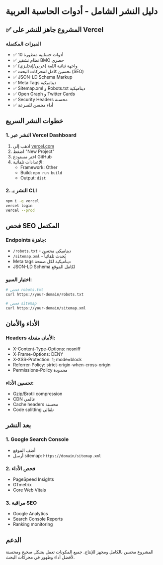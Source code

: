 # دليل النشر الشامل - أدوات الحاسبة العربية

## ✅ المشروع جاهز للنشر على Vercel

### الميزات المكتملة
- ✅ 10 أدوات حسابية متطورة
- ✅ نظام تشفير BMO حصري 
- ✅ واجهة ثنائية اللغة (عربي/إنجليزي)
- ✅ تحسين كامل لمحركات البحث (SEO)
- ✅ JSON-LD Schema Markup
- ✅ Meta Tags ديناميكية
- ✅ Sitemap.xml و Robots.txt ديناميكية
- ✅ Open Graph و Twitter Cards
- ✅ Security Headers محسنة
- ✅ أداء محسن للسرعة

## خطوات النشر السريع

### 1. النشر عبر Vercel Dashboard
1. اذهب إلى [vercel.com](https://vercel.com)
2. اضغط "New Project"
3. اختر مستودع GitHub
4. الإعدادات تلقائية:
   - Framework: Other
   - Build: `npm run build`
   - Output: `dist`

### 2. النشر بـ CLI
```bash
npm i -g vercel
vercel login
vercel --prod
```

## فحص SEO المكتمل

### Endpoints جاهزة:
- `/robots.txt` - ديناميكي محسن
- `/sitemap.xml` - يُحدث تلقائياً
- Meta tags ديناميكية لكل صفحة
- JSON-LD Schema لكامل الموقع

### اختبار السيو:
```bash
# فحص robots.txt
curl https://your-domain/robots.txt

# فحص sitemap
curl https://your-domain/sitemap.xml
```

## الأداء والأمان

### Headers الأمان مفعلة:
- X-Content-Type-Options: nosniff
- X-Frame-Options: DENY
- X-XSS-Protection: 1; mode=block
- Referrer-Policy: strict-origin-when-cross-origin
- Permissions-Policy محدودة

### تحسين الأداء:
- Gzip/Brotli compression
- CDN عالمي
- Cache headers محسنة
- Code splitting تلقائي

## بعد النشر

### 1. Google Search Console
- أضف الموقع
- أرسل sitemap: `https://domain/sitemap.xml`

### 2. فحص الأداء
- PageSpeed Insights
- GTmetrix
- Core Web Vitals

### 3. مراقبة SEO
- Google Analytics
- Search Console Reports
- Ranking monitoring

## الدعم
المشروع محسن بالكامل ومجهز للإنتاج. جميع المكونات تعمل بشكل صحيح ومحسنة لأفضل أداء وظهور في محركات البحث.